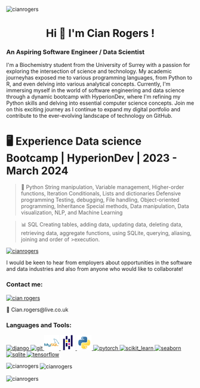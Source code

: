 <p align="left"> <img src="https://komarev.com/ghpvc/?username=cianrogers&label=Profile%20views&color=0e75b6&style=flat" alt="cianrogers" /> </p>
<h1 align="center">Hi 👋 I'm Cian Rogers !</h1>
<h3 align="left">An Aspiring Software Engineer / Data Scientist</h3>

I'm a Biochemistry student from the University of Surrey with a passion for exploring the intersection of science and technology. My academic journeyhas exposed me to various programming languages, from Python to R, and even delving into various analytical concepts. Currently, I'm immersing myself in the world of software engineering and data science through a dynamic bootcamp with HyperionDev, where I'm refining my Python skills and delving into essential computer science concepts. Join me on this exciting journey as I continue to expand my digital portfolio and contribute to the ever-evolving landscape of technology on GitHub.

# 🖥️ Experience Data science Bootcamp | HyperionDev | 2023 - March 2024
>🐍 Python
>String manipulation, Variable management, Higher-order functions, Iteration Conditionals, Lists and dictionaries Defensive programming Testing, debugging, File handling, Object-oriented programming, Inheritance Special methods, Data manipulation, Data visualization, NLP, and Machine Learning

>📊 SQL
>Creating tables, adding data, updating data, deleting data, retrieving data, aggregate functions, using SQLite, querying, aliasing, joining and order of >execution.


<p align="left"> <a href="https://github.com/ryo-ma/github-profile-trophy"><img src="https://github-profile-trophy.vercel.app/?username=cianrogers" alt="cianrogers" /></a> </p>

I would be keen to hear from employers about opportunities in the software and data industries and also from anyone who would like to collaborate!

<h3 align="left">Contact me:</h3>
<p align="left">
<a href="www.linkedin.com/in/cian-rogers-2414202b1" target="blank"><img align="center" src="https://raw.githubusercontent.com/rahuldkjain/github-profile-readme-generator/master/src/images/icons/Social/linked-in-alt.svg" alt="cian rogers" height="30" width="40" /></a>
</p>
📧 Cian.rogers@live.co.uk
<h3 align="left">Languages and Tools:</h3>
<p align="left"> <a href="https://www.djangoproject.com/" target="_blank" rel="noreferrer"> <img src="https://cdn.worldvectorlogo.com/logos/django.svg" alt="django" width="40" height="40"/> </a> <a href="https://git-scm.com/" target="_blank" rel="noreferrer"> <img src="https://www.vectorlogo.zone/logos/git-scm/git-scm-icon.svg" alt="git" width="40" height="40"/> </a> <a href="https://www.mysql.com/" target="_blank" rel="noreferrer"> <img src="https://raw.githubusercontent.com/devicons/devicon/master/icons/mysql/mysql-original-wordmark.svg" alt="mysql" width="40" height="40"/> </a> <a href="https://pandas.pydata.org/" target="_blank" rel="noreferrer"> <img src="https://raw.githubusercontent.com/devicons/devicon/2ae2a900d2f041da66e950e4d48052658d850630/icons/pandas/pandas-original.svg" alt="pandas" width="40" height="40"/> </a> <a href="https://www.python.org" target="_blank" rel="noreferrer"> <img src="https://raw.githubusercontent.com/devicons/devicon/master/icons/python/python-original.svg" alt="python" width="40" height="40"/> </a> <a href="https://pytorch.org/" target="_blank" rel="noreferrer"> <img src="https://www.vectorlogo.zone/logos/pytorch/pytorch-icon.svg" alt="pytorch" width="40" height="40"/> </a> <a href="https://scikit-learn.org/" target="_blank" rel="noreferrer"> <img src="https://upload.wikimedia.org/wikipedia/commons/0/05/Scikit_learn_logo_small.svg" alt="scikit_learn" width="40" height="40"/> </a> <a href="https://seaborn.pydata.org/" target="_blank" rel="noreferrer"> <img src="https://seaborn.pydata.org/_images/logo-mark-lightbg.svg" alt="seaborn" width="40" height="40"/> </a> <a href="https://www.sqlite.org/" target="_blank" rel="noreferrer"> <img src="https://www.vectorlogo.zone/logos/sqlite/sqlite-icon.svg" alt="sqlite" width="40" height="40"/> </a> <a href="https://www.tensorflow.org" target="_blank" rel="noreferrer"> <img src="https://www.vectorlogo.zone/logos/tensorflow/tensorflow-icon.svg" alt="tensorflow" width="40" height="40"/> </a> </p>

<p><img align="left" src="https://github-readme-stats.vercel.app/api/top-langs?username=cianrogers&show_icons=true&locale=en&layout=compact" alt="cianrogers" /></p>

<p>&nbsp;<img align="center" src="https://github-readme-stats.vercel.app/api?username=cianrogers&show_icons=true&locale=en" alt="cianrogers" /></p>

<p><img align="center" src="https://github-readme-streak-stats.herokuapp.com/?user=cianrogers&" alt="cianrogers" /></p>
